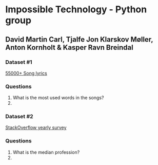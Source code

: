 # Impossible Technology - Python group
## David Martin Carl, Tjalfe Jon Klarskov Møller, Anton Kornholt & Kasper Ravn Breindal

### Dataset #1 
[55000+ Song lyrics](https://www.kaggle.com/mousehead/songlyrics/data)

### Questions
1. What is the most used words in the songs?
2. 

### Dataset #2 
[StackOverflow yearly survey](https://www.kaggle.com/stackoverflow/so-survey-2017/data)

### Questions
1. What is the median profession?
2. 
